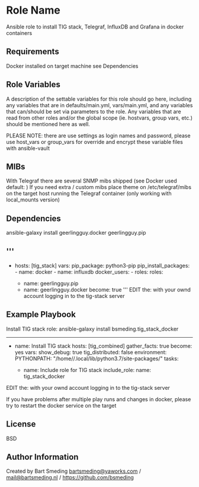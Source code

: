 Role Name
=========

Ansible role to install TIG stack, Telegraf, InfluxDB and Grafana in docker containers

Requirements
------------

Docker installed on target machine see Dependencies

Role Variables
--------------

A description of the settable variables for this role should go here, including any variables that are in defaults/main.yml, vars/main.yml, and any variables that can/should be set via parameters to the role. Any variables that are read from other roles and/or the global scope (ie. hostvars, group vars, etc.) should be mentioned here as well.


PLEASE NOTE: there are use settings as login names and password, please use host_vars or group_vars for override and encrypt these variable files with ansible-vault


MIBs
----
With Telegraf there are several SNMP mibs shipped (see Docker used default: )
If you need extra / custom mibs place theme on /etc/telegraf/mibs on the target host running the Telegraf container (only working with local_mounts version)


Dependencies
------------

ansible-galaxy install geerlingguy.docker geerlingguy.pip

'''
---
- hosts: [tig_stack]
  vars:
    pip_package: python3-pip
    pip_install_packages:
      - name: docker
      - name: influxdb
    docker_users:
      - <YOUR USERNAME>
  roles:
  roles:
    - name: geerlingguy.pip
    - name: geerlingguy.docker
      become: true
'''
EDIT the: <YOUR USERNAME> with your ownd account logging in to the tig-stack server


Example Playbook
----------------

Install TIG stack role: ansible-galaxy install bsmeding.tig_stack_docker

---
- name: Install TIG stack
  hosts: [tig_combined]
  gather_facts: true
  become: yes
  vars:
    show_debug: true
    tig_distributed: false
  environment:
    PYTHONPATH: "/home/<YOUR USERNAME>/.local/lib/python3.7/site-packages/"
  tasks:
    - name: Include role for TIG stack
      include_role:
        name: tig_stack_docker

EDIT the: <YOUR USERNAME> with your ownd account logging in to the tig-stack server

If you have problems after multiple play runs and changes in docker, please try to restart the docker service on the target

License
-------

BSD

Author Information
------------------

Created by Bart Smeding bartsmeding@yaworks.com / mail@bartsmeding.nl / https://github.com/bsmeding
